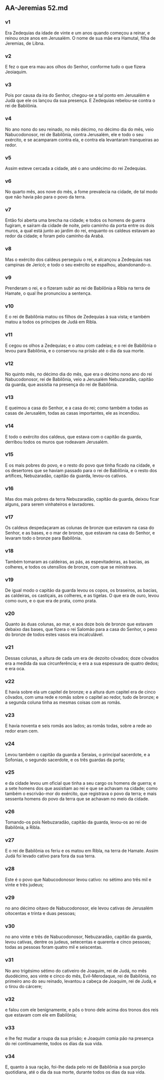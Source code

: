 ## AA-Jeremias 52.md
### v1
 Era Zedequias da idade de vinte e um anos quando começou a reinar, e reinou onze anos em Jerusalém. O nome de sua mãe era Hamutal, filha de Jeremias, de Libna.
### v2
 E fez o que era mau aos olhos do Senhor, conforme tudo o que fizera Jeoiaquim.
### v3
 Pois por causa da ira do Senhor, chegou-se a tal ponto em Jerusalém e Judá que ele os lançou da sua presença. E Zedequias rebelou-se contra o rei de Babilônia.
### v4
 No ano nono do seu reinado, no mês décimo, no décimo dia do mês, veio Nabucodonosor, rei de Babilônia, contra Jerusalém, ele e todo o seu exército, e se acamparam contra ela, e contra ela levantaram tranqueiras ao redor.
### v5
 Assim esteve cercada a cidade, até o ano undécimo do rei Zedequias.
### v6
 No quarto mês, aos nove do mês, a fome prevalecia na cidade, de tal modo que não havia pão para o povo da terra.
### v7
 Então foi aberta uma brecha na cidade; e todos os homens de guerra fugiram, e saíram da cidade de noite, pelo caminho da porta entre os dois muros, a qual está junto ao jardim do rei, enquanto os caldeus estavam ao redor da cidade; e foram pelo caminho da Arabá.
### v8
 Mas o exército dos caldeus perseguiu o rei, e alcançou a Zedequias nas campinas de Jericó; e todo o seu exército se espalhou, abandonando-o.
### v9
 Prenderam o rei, e o fizeram subir ao rei de Babilônia a Ribla na terra de Hamate, o qual lhe pronunciou a sentença.
### v10
 E o rei de Babilônia matou os filhos de Zedequias à sua vista; e também matou a todos os príncipes de Judá em Ribla.
### v11
 E cegou os olhos a Zedequias; e o atou com cadeias; e o rei de Babilônia o levou para Babilônia, e o conservou na prisão até o dia da sua morte.
### v12
 No quinto mês, no décimo dia do mês, que era o décimo nono ano do rei Nabucodonosor, rei de Babilônia, veio a Jerusalém Nebuzaradão, capitão da guarda, que assistia na presença do rei de Babilônia.
### v13
 E queimou a casa do Senhor, e a casa do rei; como também a todas as casas de Jerusalém, todas as casas importantes, ele as incendiou.
### v14
 E todo o exército dos caldeus, que estava com o capitão da guarda, derribou todos os muros que rodeavam Jerusalém.
### v15
 E os mais pobres do povo, e o resto do povo que tinha ficado na cidade, e os desertores que se haviam passado para o rei de Babilônia, e o resto dos artífices, Nebuzaradão, capitão da guarda, levou-os cativos.
### v16
 Mas dos mais pobres da terra Nebuzaradão, capitão da guarda, deixou ficar alguns, para serem vinhateiros e lavradores.
### v17
 Os caldeus despedaçaram as colunas de bronze que estavam na casa do Senhor, e as bases, e o mar de bronze, que estavam na casa do Senhor, e levaram todo o bronze para Babilônia.
### v18
 Também tomaram as caldeiras, as pás, as espevitadeiras, as bacias, as colheres, e todos os utensílios de bronze, com que se ministrava.
### v19
 De igual modo o capitão da guarda levou os copos, os braseiros, as bacias, as caldeiras, os castiçais, as colheres, e as tigelas. O que era de ouro, levou como ouro, e o que era de prata, como prata.
### v20
 Quanto às duas colunas, ao mar, e aos doze bois de bronze que estavam debaixo das bases, que fizera o rei Salomão para a casa do Senhor, o peso do bronze de todos estes vasos era incalculável.
### v21
 Dessas colunas, a altura de cada um era de dezoito côvados; doze côvados era a medida da sua circunferência; e era a sua espessura de quatro dedos; e era oca.
### v22
 E havia sobre ela um capitel de bronze; e a altura dum capitel era de cinco côvados, com uma rede e romãs sobre o capitel ao redor, tudo de bronze; e a segunda coluna tinha as mesmas coisas com as romãs.
### v23
 E havia noventa e seis romãs aos lados; as romãs todas, sobre a rede ao redor eram cem.
### v24
 Levou também o capitão da guarda a Seraías, o principal sacerdote, e a Sofonias, o segundo sacerdote, e os três guardas da porta;
### v25
 e da cidade levou um oficial que tinha a seu cargo os homens de guerra; e a sete homens dos que assistiam ao rei e que se achavam na cidade; como também o escrivão-mor do exército, que registrava o povo da terra; e mais sessenta homens do povo da terra que se achavam no meio da cidade.
### v26
 Tomando-os pois Nebuzaradão, capitão da guarda, levou-os ao rei de Babilônia, a Ribla.
### v27
 E o rei de Babilônia os feriu e os matou em Ribla, na terra de Hamate. Assim Judá foi levado cativo para fora da sua terra.
### v28
 Este é o povo que Nabucodonosor levou cativo: no sétimo ano três mil e vinte e três judeus;
### v29
 no ano décimo oitavo de Nabucodonosor, ele levou cativas de Jerusalém oitocentas e trinta e duas pessoas;
### v30
 no ano vinte e três de Nabucodonosor, Nebuzaradão, capitão da guarda, levou cativas, dentre os judeus, setecentas e quarenta e cinco pessoas; todas as pessoas foram quatro mil e seiscentas.
### v31
 No ano trigésimo sétimo do cativeiro de Joaquim, rei de Judá, no mês duodécimo, aos vinte e cinco do mês, Evil-Merodaque, rei de Babilônia, no primeiro ano do seu reinado, levantou a cabeça de Joaquim, rei de Judá, e o tirou do cárcere;
### v32
 e falou com ele benignamente, e pôs o trono dele acima dos tronos dos reis que estavam com ele em Babilônia;
### v33
 e lhe fez mudar a roupa da sua prisão; e Joaquim comia pão na presença do rei continuamente, todos os dias da sua vida.
### v34
 E, quanto à sua ração, foi-lhe dada pelo rei de Babilônia a sua porção quotidiana, até o dia da sua morte, durante todos os dias da sua vida.
